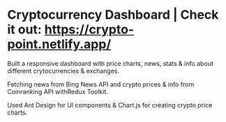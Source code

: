 # Cryptocurrency Dashboard | Check it out: https://crypto-point.netlify.app/

Built a responsive dashboard with price charts, news, stats & info about different crytocurrencies & exchanges.

Fetching news from Bing News API and crypto prices & info from Coinranking API withRedux Toolkit.

Used Ant Design for UI components & Chart.js for creating crypto price charts.
